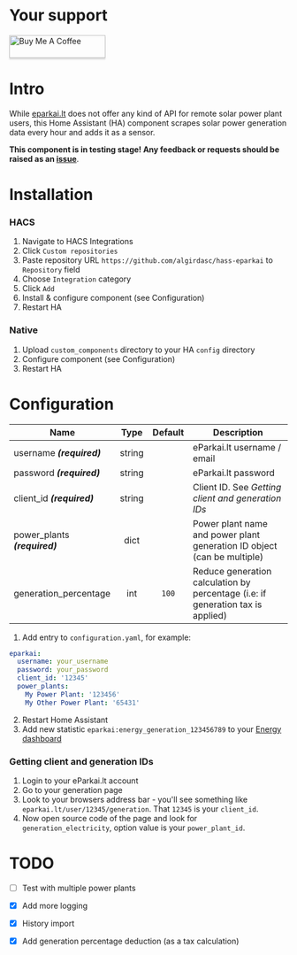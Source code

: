 # Your support
<a href="https://www.buymeacoffee.com/Ua0JwY9" target="_blank"><img src="https://www.buymeacoffee.com/assets/img/custom_images/orange_img.png" alt="Buy Me A Coffee" style="height: 41px !important;width: 174px !important;box-shadow: 0px 3px 2px 0px rgba(190, 190, 190, 0.5) !important;-webkit-box-shadow: 0px 3px 2px 0px rgba(190, 190, 190, 0.5) !important;" ></a>

# Intro
While [eparkai.lt](https://www.eparkai.lt/) does not offer any kind of API for remote solar power plant users, 
this Home Assistant (HA) component scrapes solar power generation data every hour and adds it as a sensor.

**This component is in testing stage! Any feedback or requests should be raised as an [issue](https://github.com/algirdasc/hass-eparkai/issues)**.

# Installation

### HACS
1. Navigate to HACS Integrations
2. Click `Custom repositories`
3. Paste repository URL `https://github.com/algirdasc/hass-eparkai` to `Repository` field
4. Choose `Integration` category
5. Click `Add`
6. Install & configure component (see Configuration)
7. Restart HA

### Native

1. Upload `custom_components` directory to your HA `config` directory
2. Configure component (see Configuration)
3. Restart HA

# Configuration

| Name                          |  Type  | Default | Description                                                                     |
|-------------------------------|:------:|:-------:|---------------------------------------------------------------------------------|
| username ***(required)***     | string |         | eParkai.lt username / email                                                     |
| password ***(required)***     | string |         | eParkai.lt password                                                             |
| client_id ***(required)***    | string |         | Client ID. See *Getting client and generation IDs*                              |
| power_plants ***(required)*** |  dict  |         | Power plant name and power plant generation ID object (can be multiple)         |
| generation_percentage         |  int   |  `100`  | Reduce generation calculation by percentage (i.e: if generation tax is applied) |

1. Add entry to `configuration.yaml`, for example:
```yaml
eparkai:
  username: your_username
  password: your_password
  client_id: '12345'
  power_plants:
    My Power Plant: '123456'
    My Other Power Plant: '65431'
```
2. Restart Home Assistant
3. Add new statistic `eparkai:energy_generation_123456789` to your [Energy dashboard](https://my.home-assistant.io/redirect/config_energy/)

### Getting client and generation IDs

1. Login to your eParkai.lt account
2. Go to your generation page
3. Look to your browsers address bar - you'll see something like `eparkai.lt/user/12345/generation`. That `12345` is your `client_id`.
4. Now open source code of the page and look for `generation_electricity`, option value is your `power_plant_id`.

# TODO

 - [ ]  Test with multiple power plants
 - [x]  Add more logging
 - [x]  History import
 - [x]  Add generation percentage deduction (as a tax calculation)
 